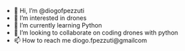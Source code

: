 - 👋 Hi, I’m @diogofpezzuti
- 👀 I’m interested in drones 
- 🌱 I’m currently learning Python
- 💞️ I’m looking to collaborate on coding drones with python
- 📫 How to reach me diogo.fpezzuti@gmailcom

<!---
diogofpezzuti/diogofpezzuti is a ✨ special ✨ repository because its `README.md` (this file) appears on your GitHub profile.
You can click the Preview link to take a look at your changes.
--->
